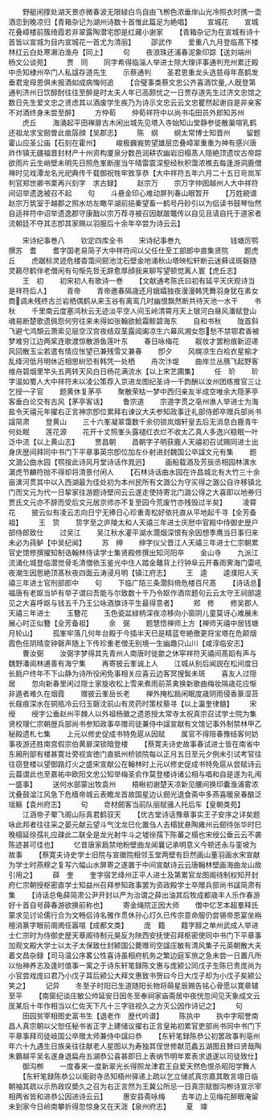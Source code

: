 <!-- { "loadSidebar": true } -->
　　野艇闲撑处湖天景亦微春波无限緑白鸟自由飞栁色浓垂岸山光冷照衣时携一壶酒恋到晚凉归【青箱杂记为湖州诗数十首惟此篇足为絶唱】
　　宣城花
　　宣城花叠嶂楼前簇绮霞若非翠露陶潜宅卽是红藏小谢家
　　【青箱杂记为在宣城有诗十首皆以宣城为目内宣城花一首尤为清丽】
　　邵武作
　　爱重八九月登临髙下楼林红云白处寒濑泊渔舟【同上】
　　句
　　夜浪珠还浦春泥象印踪【送刘端州　杨文公谈苑】
　　贾　同
　　同字希得临淄人举进士除大理评事通判充州累迁殿中丞知棣州卒门人私諡存道先生
　　示蔡通判
　　圣君恩重龙头选慈母年髙鹤发垂君宠母恩俱未报酒如成病悔何追
　　【合璧事类蔡文忠公齐喜酒饮量人旣登第通判济州日饮醇酎往往至醉是时太夫人年已高颇忧之一日贾存道先生过济文忠馆之数日先生爱文忠之贤虑其以酒废学生疾乃为诗示文忠云云文忠瞿然起谢自是非亲客不对酒终身未尝至醉】
　　方仲荀
　　仲荀祥符中以尚书屯田员外郎知苏州
　　虎丘
　　海涌起平田禅扉古木闲出城先见塔入寺始知山堂静参徒散巢喧乳鹤还祖龙求宝劒曽此凿孱顔【吴郡志】
　　陈　纲
　　纲太常博士知晋州
　　留题霍山应圣公庙【石刻在霍州】
　　峻极巍峩势望雄层峦叠嶂翠重重为神有感兴唐祚作镇无疆福晋封材产十州资构厦泉分数邑润耕农幽岩旧榻髙人隠絶顶遗坟古帝踪欲雨片云生峭壁未明先日照危峯断崖当午晴雷震深壑经秋积霭浓樵去每逢游洞鹿僧禅时见戏潭龙名光祀典传千载御祝牲牢致享恭【大中祥符五年六月二十五日岢岚军判官郑世卿书栗再兴刻字　求古録】
　　赵宗万
　　宗万字仲囦越州人大中祥符间诏举遗逸被召不起
　　句
　　斗悬金印心难动屏列春山眼暂开
　　【万姓綂谱赵宗万筑室于越郡之照水坊左瞰平湖前挹秦望畜一鹤号丹砂引以为侣读书鼓琴怡然自适祥符中诏举遗逸郡守康戬以宗万荐寻被召因献跛鼈传以自见且请自托于道家者流朝廷不夺其志卽其家赐以羽服后十余年卒尝为诗云云】




　　宋诗纪事巻八
　　钦定四库全书
　　宋诗纪事巻九　　　　　　　钱塘厉鹗撰苏　耆
　　耆字国老易简子大中祥符间以父任仕至工部郎中直集贤院
　　题虎丘
　　虎踞标灵迹危楼杳霭间劒池沈石壁金地涌秋山塔映松轩断云迷藓迳斑磬随灵籁尽鹤伴老僧闲有句惭先哲无辞愈厚顔我来聊写望顿觉离人寰【虎丘志】
　　王　初
　　初宋初人有歌诗一巻
　　【文献通考陈氏曰初有延平天庆观诗当是祥符后人】
　　青帝
　　青帝邀春隔歳还月娥孀独夜漫漫韩凭舞羽身犹在素女商调未残终古兰岩栖偶鹤从来玉谷有离鸾几时幽恨飘然断共待天池一水干
　　书秋
　　千里南云度塞鸿秋云无迹淡平空人间玉岭清霄月天上银河白昼风潘赋登山魂易断楚歌遗佩怨何穷往来未得如张翰欲鲙霜鲸碧海东
　　自和书秋
　　陇首斜飞避弋鸿頽云萧索见层空汉宫夜结双茎露阊阖凉生六幕风湘女怨愁不禁鄂君香被梦难穷江边两桨连歌渡惊散游鱼莲叶东
　　春日咏梅花
　　靓妆才罢粉痕新迢递风回散玉尘若遣有情应怅望已兼残雪又兼春
　　卽夕
　　风幌凉生白袷衣星榆才乱绛河低月明休近相思树恐有韩凭一处栖
　　舟次汴堤
　　曲岸兰丛鴈飞起野客维舟碧烟里竿头五两转天风白日杨花满流水【以上宋艺圃集】
　　任　玠
　　玠字温如蜀人大中祥符末以凌公策荐入京进龙图纪圣诗一千韵酬以汝州团练推官三让乞授一子官
　　题黄休复茅亭
　　聚散荣枯一梦中西归亲友半成空唯余大隠茅亭客垂白论交有古风【茅亭客话】
　　鲁宗道
　　宗道字贯之亳州谯人举进士为海盐令天禧元年擢右正言神宗卽位累拜右谏议大夫参知政事迁礼部侍郎卒赠兵部尚书諡简肃
　　登黄山
　　三十六峯凝翠霭数千余仞锁岚烟轩皇去后无消息白鹿青牛何处眠
　　莲花源
　　花开十丈照峯头露褪红衣烂不收太乙真人多逸兴稳眠一叶泛中流【以上黄山志】
　　贾昌朝
　　昌朝字子明获鹿人天禧初召试赐同进士出身庆歴间拜同中书门下平章事英宗卽位加左仆射进封魏国公卒諡文元有集
　　题文潞公曲水园【鹗按此诗风月堂诗话作晁迥】
　　画船载酒及芳辰丞相园林潩水濵虎节麟符抛不得却将清景付闲人
　　【石林诗话曲水园在许昌城北有大竹三十余亩潩河贯其中以入西湖最为佳处初为本州民所有文潞公为守买得之潞公自许移镇北门而文元为代一日挈家往游题诗壁间云云遂走使持寄北门潞公得之大喜即以地券归贾氏文元亦不辞而受后文元居京师亦不复至园今荒废竹亦残毁过半矣】
　　凌霄花
　　披云似有凌云志向日宁无捧日心珍重青松好依托直从平地起千寻【全芳备祖】
　　王　贽
　　贽字至之庐陵太和人天禧三年进士庆厯中官殿中侍御史歴户部侍郎致仕
　　过吴江
　　吴江秋水灌平湖水濶烟深恨有余因想季鹰当日事归来未必为莼鲈【中吴纪闻】
　　苏　绅
　　绅字仪父晋江人天禧三年进士仁宗朝累官史馆修撰擢知制诰翰林侍读学士集贤殿修撰出知河阳卒
　　金山寺
　　九派江流涌化城登临潜觉骨毛清僧依玉鉴光中住人踏金鼇背上行钟阜云开春雨霁海门雷吼夜潮生因思絶顶髙秋夜四面云涛浸月明【镇江府志】
　　王　逵
　　逵濮阳人天禧三年进士官刑部郎中
　　句
　　下临广陌三条濶斜倚危楼百尺髙
　　【诗话总福唐有老妪当垆有举子谓曰吾能与尔致数十千乃令妪作酒帘题句云云太守王祠部逵见之大喜呼妪与钱五千乃王公咏酒旗诗平生最得意者】
　　郑　修
　　修吴郡人天禧三年进士
　　玉簪花
　　玉色瓷盆緑柄深夜凉移向小窗阴儿童莫讶心难展未展心时正似簪【全芳备祖】
　　余　弼
　　题慧悟禅师上方【禅师天禧中居钱塘月轮山】
　　孤峯牢落几何年台殿于今插半天巳是精蓝夸絶徼更将宝塔在危颠烟霞色任阴晴变钟磬声随上下传珍重老僧无别境一生幽趣只山川【咸淳临安志】
　　曹汝弼
　　汝弼字梦得其先青州人南唐时徙歙之休寜祥符天禧间髙蹈有声与魏野潘阆林逋善有海宁集
　　再寄披云峯诚上人
　　江城从别后闻説在松间度日长扃户终年不下山静为诗所役闲免事相关应喜云边客冥搜鬓未斑
　　喜友人过隠居
　　忽向新春里闲过隠士家旋收松上雪来煮雨前茶禽换新歌曲梅妆隔歳花应惭非遁者难久在烟霞
　　赠披云峯岳长老
　　禅外掩松扃闲眠度歳阴雨侵香篆湿苔长屐痕深水在铜瓶冷云归玉磬沈前山有灵药时策杖藜寻【以上瀛奎律髓】
　　宋　绶
　　绶字公垂赵州平棘人以外祖杨徽之遗恩授太常寺太祝真宗召试学士院为集贤校理仁宗朝歴兵部尚书参知政事卒赠司徒兼侍中諡宣献有文馆记事外制禁林甲乙秘殿遗札七集
　　上元以修史促成书特免扈从因赋
　　属官不得陪春豫结客何妨事夜游还胜南宫假宗伯黄扉深锁暗登楼
　　【蔡寛夫诗史故事春试进士皆在南省中东厢刑部有楼甚寛壮旁视宣徳门直抵州桥锁院每以正月五日至元夕例未引试考官往往窃登楼以望御路灯火之盛宋宣献公在翰林时上元以修史促成书特免扈从尝赋诗云云葢谓此也至嘉祐中欧阳文忠公知举梅圣俞作莫登楼诗诸公相与唱和自是遂为礼闱一盛事】
　　送何水部蒙出牧袁州
　　梧楸初谢楚天凉新见腰间换印囊渔浦雾浓沈叠鼓湓江风急下危樯帝城云表瞻龙首故国星边认劒光退食斋中多燕喜暖泉春酿泛瑶觞【袁州府志】
　　句
　　竒材劒客当前队丽赋骚人托后车【皇朝类苑】
　　江涵帝子翚飞阁山际真君鹤驭天
　　【优古堂诗话豫章事实王子安序之详矣题咏此邦者往往采之晏元献云望斗气沈龙巳化置刍人去榻犹悬陶雍州云劒待张华时巳晚榻延徐孺礼应疎此二联全是龙光射牛斗之墟徐孺下陈蕃之榻也宋绶公垂云云不袭陈迹甚可佳也】
　　忆昔唐家扃禁地粉壁曲龙闻曩记承明意义今顿还永与銮坡为故事
　　【蔡寛夫诗史学士旧院与宣徽院相邻玉堂两壁有巨然画山董羽画水宋宣献为学士时燕穆之复写六幅山水屏寄之遂置于中间宣献诗云云唐翰林壁画海曲龙山故引用之】
　　薛　奎
　　奎字宿艺绛州正平人进士及第累官龙图阁待制权知开封府仁宗朝授枢密直学士知益州召拜参知政事罢为资政殿学士卒赠兵部尚书諡简肃有集
　　【诗话总龟薛简肃公尹开封以严为治谓之薛出油其后牧成都歳丰人乐作春游好十首自号薛春游欲换前称也】
　　寄金绳院正因大师
　　僧中忆艺本超羣释氏蒙求见讨论儒行合为文畅侣诗名雅作贯休孙心灯久已传宗意命服仍尝锡帝恩宴坐栴檀消篆字眼前阛阓任嚣喧【成都文类】
　　庞　籍
　　籍字醇之单州武成人举进士仁宗时为侍御史歴天章阁待制元昊反为陜西安抚使召拜枢密使同中书门下平章事加观文殿大学士以太子太保致仕封颍国公薨赠司空諡庄敏有清风集子元英朝散大夫着文昌杂録【司马温公序畧公性喜诗虽相府机务之繁边庭军旅之急未尝一日置凡所以怡神养志及逢时值事一寓之于诗东轩笔録陈文惠与庞颍公同戊子生陈巳贵庞尚为小官尝戏庞曰君乃小戊子耳后颍公大拜文惠致书贺曰今日大戊子却为小戊子矣颍公笑之】
　　记异
　　冬至子时阳已生道随阳长物将萌星辰赐告铭心骨愿以寛章辅至平
　　【南窗纪谈庄敏公帅延安日因冬至奉祠家庙斋居中夜恍忽间见天象成文云厐某后十年作相当以仁佐天下凡十三字驻视久之方灭公因作诗记之】
　　句
　　田园贫宰相图史富书生【退老作　歴代吟谱】
　　陈执中
　　执中字昭誉南昌人真宗朝以父恕任秘书省正字上建储议擢右正言皇祐初累官吏部尚书同中书门下平章事拜司徒岐国公卒赠太师兼侍中諡曰恭
　　【东轩笔録陈恭公初罢政事判亳州年六十九遇生日族亲往往献老人星图以为寿独其侄世修献范蠡五湖图且賛曰贤哉陶朱霸越平吴名遂身退扁舟五湖恭公喜甚即日上表纳节明年累表求退遂以司徒致仕】
　　御沟栁
　　一度春来一度新翠光长得照龙津君王自爱天然色恨杀昭阳学舞人
　　【东轩笔録陈恭公以衞尉寺丞知梧州驿递上疏以乞立储贰真宗嘉其敢言翊日临朝袖其疏以示热政叹奬久之召为右正言然为王冀公所忌一日真宗赋御沟栁诗宣示宰相两省皆和进恭公因进诗云云】
　　惠安县斋咏梅
　　去年边上见梅花醉眼淹留未到家今日岭南攀折得忽惊身又在天涯【泉州府志】
　　夏　竦
